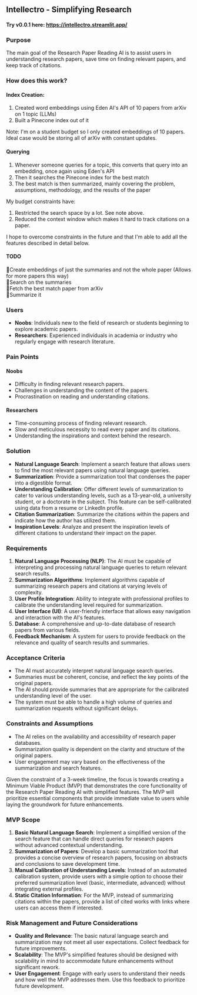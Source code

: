 ## Intellectro - Simplifying Research

#### Try v0.0.1 here: https://intellectro.streamlit.app/

### Purpose

The main goal of the Research Paper Reading AI is to assist users in understanding research papers, save time on finding relevant papers, and keep track of citations.

### How does this work?

#### Index Creation:
1. Created word embeddings using Eden AI's API of 10 papers from arXiv on 1 topic (LLMs)
2. Built a Pinecone index out of it

Note: I'm on a student budget so I only created embeddings of 10 papers. Ideal case would be storing all of arXiv with constant updates.

#### Querying
1. Whenever someone queries for a topic, this converts that query into an embedding, once again using Eden's API
2. Then it searches the Pinecone index for the best match
3. The best match is then summarized, mainly covering the problem, assumptions, methodology, and the results of the paper

My budget constraints have:
1. Restricted the search space by a lot. See note above.
2. Reduced the context window which makes it hard to track citations on a paper.

I hope to overcome constraints in the future and that I'm able to add all the features described in detail below.

#### TODO
🔲Create embeddings of just the summaries and not the whole paper (Allows for more papers this  way)\
🔲Search on the summaries\
🔲Fetch the best match paper from arXiv\
🔲Summarize it

### Users

- **Noobs**: Individuals new to the field of research or students beginning to explore academic papers.
- **Researchers**: Experienced individuals in academia or industry who regularly engage with research literature.

### Pain Points

#### Noobs

- Difficulty in finding relevant research papers.
- Challenges in understanding the content of the papers.
- Procrastination on reading and understanding citations.

#### Researchers

- Time-consuming process of finding relevant research.
- Slow and meticulous necessity to read every paper and its citations.
- Understanding the inspirations and context behind the research.

### Solution

- **Natural Language Search**: Implement a search feature that allows users to find the most relevant papers using natural language queries.
- **Summarization**: Provide a summarization tool that condenses the paper into a digestible format.
- **Understanding Calibration**: Offer different levels of summarization to cater to various understanding levels, such as a 13-year-old, a university student, or a doctorate in the subject. This feature can be self-calibrated using data from a resume or LinkedIn profile.
- **Citation Summarization**: Summarize the citations within the papers and indicate how the author has utilized them.
- **Inspiration Levels**: Analyze and present the inspiration levels of different citations to understand their impact on the paper.

### Requirements

1. **Natural Language Processing (NLP)**: The AI must be capable of interpreting and processing natural language queries to return relevant search results.
2. **Summarization Algorithms**: Implement algorithms capable of summarizing research papers and citations at varying levels of complexity.
3. **User Profile Integration**: Ability to integrate with professional profiles to calibrate the understanding level required for summarization.
4. **User Interface (UI)**: A user-friendly interface that allows easy navigation and interaction with the AI's features.
5. **Database**: A comprehensive and up-to-date database of research papers from various fields.
6. **Feedback Mechanism**: A system for users to provide feedback on the relevance and quality of search results and summaries.

### Acceptance Criteria

- The AI must accurately interpret natural language search queries.
- Summaries must be coherent, concise, and reflect the key points of the original papers.
- The AI should provide summaries that are appropriate for the calibrated understanding level of the user.
- The system must be able to handle a high volume of queries and summarization requests without significant delays.

### Constraints and Assumptions

- The AI relies on the availability and accessibility of research paper databases.
- Summarization quality is dependent on the clarity and structure of the original papers.
- User engagement may vary based on the effectiveness of the summarization and search features.

Given the constraint of a 3-week timeline, the focus is towards creating a Minimum Viable Product (MVP) that demonstrates the core functionality of the Research Paper Reading AI with simplified features. The MVP will prioritize essential components that provide immediate value to users while laying the groundwork for future enhancements.

### MVP Scope

1. **Basic Natural Language Search**: Implement a simplified version of the search feature that can handle direct queries for research papers without advanced contextual understanding.
2. **Summarization of Papers**: Develop a basic summarization tool that provides a concise overview of research papers, focusing on abstracts and conclusions to save development time.
3. **Manual Calibration of Understanding Levels**: Instead of an automated calibration system, provide users with a simple option to choose their preferred summarization level (basic, intermediate, advanced) without integrating external profiles.
4. **Static Citation Information**: For the MVP, instead of summarizing citations within the papers, provide a list of cited works with links where users can access them if interested.

### Risk Management and Future Considerations

- **Quality and Relevance**: The basic natural language search and summarization may not meet all user expectations. Collect feedback for future improvements.
- **Scalability**: The MVP's simplified features should be designed with scalability in mind to accommodate future enhancements without significant rework.
- **User Engagement**: Engage with early users to understand their needs and how well the MVP addresses them. Use this feedback to prioritize future development.
